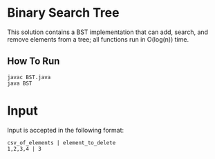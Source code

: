 # Binary Search Tree

This solution contains a BST implementation that can add, search, and remove
elements from a tree; all functions run in O(log(n)) time. 

## How To Run

```
javac BST.java
java BST
```

# Input

Input is accepted in the following format: 

```
csv_of_elements | element_to_delete
1,2,3,4 | 3
```
